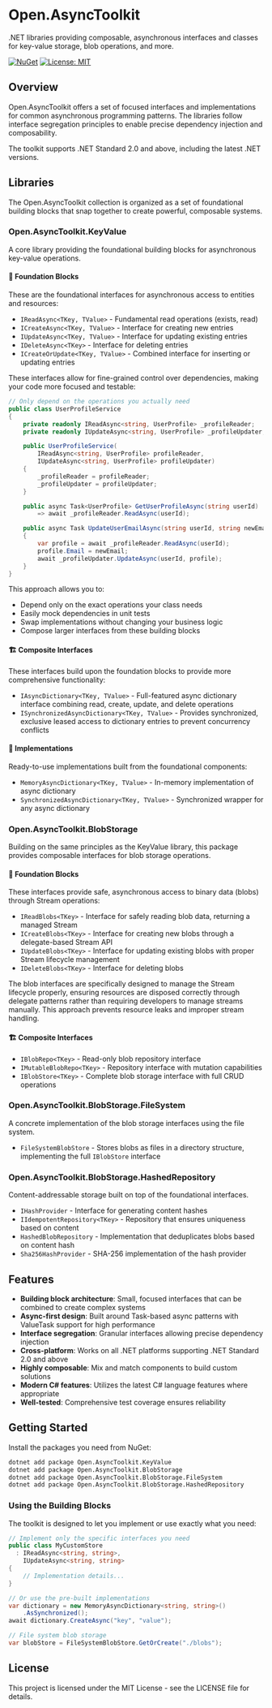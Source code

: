 # Open.AsyncToolkit

.NET libraries providing composable, asynchronous interfaces and classes for key-value storage, blob operations, and more.

[![NuGet](https://img.shields.io/nuget/v/Open.AsyncToolkit.KeyValue.svg)](https://www.nuget.org/packages/Open.AsyncToolkit.KeyValue/)
[![License: MIT](https://img.shields.io/badge/License-MIT-blue.svg)](https://github.com/Open-NET-Libraries/Open.AsyncToolkit/blob/main/LICENSE)

## Overview

Open.AsyncToolkit offers a set of focused interfaces and implementations for common asynchronous programming patterns. The libraries follow interface segregation principles to enable precise dependency injection and composability.

The toolkit supports .NET Standard 2.0 and above, including the latest .NET versions.

## Libraries

The Open.AsyncToolkit collection is organized as a set of foundational building blocks that snap together to create powerful, composable systems.

### Open.AsyncToolkit.KeyValue

A core library providing the foundational building blocks for asynchronous key-value operations.

#### 🧱 Foundation Blocks

These are the foundational interfaces for asynchronous access to entities and resources:

- `IReadAsync<TKey, TValue>` - Fundamental read operations (exists, read)
- `ICreateAsync<TKey, TValue>` - Interface for creating new entries
- `IUpdateAsync<TKey, TValue>` - Interface for updating existing entries
- `IDeleteAsync<TKey>` - Interface for deleting entries
- `ICreateOrUpdate<TKey, TValue>` - Combined interface for inserting or updating entries

These interfaces allow for fine-grained control over dependencies, making your code more focused and testable:

```csharp
// Only depend on the operations you actually need
public class UserProfileService
{
    private readonly IReadAsync<string, UserProfile> _profileReader;
    private readonly IUpdateAsync<string, UserProfile> _profileUpdater;

    public UserProfileService(
        IReadAsync<string, UserProfile> profileReader,
        IUpdateAsync<string, UserProfile> profileUpdater)
    {
        _profileReader = profileReader;
        _profileUpdater = profileUpdater;
    }

    public async Task<UserProfile> GetUserProfileAsync(string userId)
        => await _profileReader.ReadAsync(userId);

    public async Task UpdateUserEmailAsync(string userId, string newEmail)
    {
        var profile = await _profileReader.ReadAsync(userId);
        profile.Email = newEmail;
        await _profileUpdater.UpdateAsync(userId, profile);
    }
}
```

This approach allows you to:
- Depend only on the exact operations your class needs
- Easily mock dependencies in unit tests
- Swap implementations without changing your business logic
- Compose larger interfaces from these building blocks

#### 🏗️ Composite Interfaces

These interfaces build upon the foundation blocks to provide more comprehensive functionality:

- `IAsyncDictionary<TKey, TValue>` - Full-featured async dictionary interface combining read, create, update, and delete operations
- `ISynchronizedAsyncDictionary<TKey, TValue>` - Provides synchronized, exclusive leased access to dictionary entries to prevent concurrency conflicts

#### 🔧 Implementations

Ready-to-use implementations built from the foundational components:

- `MemoryAsyncDictionary<TKey, TValue>` - In-memory implementation of async dictionary
- `SynchronizedAsyncDictionary<TKey, TValue>` - Synchronized wrapper for any async dictionary

### Open.AsyncToolkit.BlobStorage

Building on the same principles as the KeyValue library, this package provides composable interfaces for blob storage operations.

#### 🧱 Foundation Blocks

These interfaces provide safe, asynchronous access to binary data (blobs) through Stream operations:

- `IReadBlobs<TKey>` - Interface for safely reading blob data, returning a managed Stream
- `ICreateBlobs<TKey>` - Interface for creating new blobs through a delegate-based Stream API
- `IUpdateBlobs<TKey>` - Interface for updating existing blobs with proper Stream lifecycle management
- `IDeleteBlobs<TKey>` - Interface for deleting blobs

The blob interfaces are specifically designed to manage the Stream lifecycle properly, ensuring resources are disposed correctly through delegate patterns rather than requiring developers to manage streams manually. This approach prevents resource leaks and improper stream handling.

#### 🏗️ Composite Interfaces

- `IBlobRepo<TKey>` - Read-only blob repository interface
- `IMutableBlobRepo<TKey>` - Repository interface with mutation capabilities
- `IBlobStore<TKey>` - Complete blob storage interface with full CRUD operations

### Open.AsyncToolkit.BlobStorage.FileSystem

A concrete implementation of the blob storage interfaces using the file system.

- `FileSystemBlobStore` - Stores blobs as files in a directory structure, implementing the full `IBlobStore` interface

### Open.AsyncToolkit.BlobStorage.HashedRepository

Content-addressable storage built on top of the foundational interfaces.

- `IHashProvider` - Interface for generating content hashes
- `IIdempotentRepository<TKey>` - Repository that ensures uniqueness based on content
- `HashedBlobRepository` - Implementation that deduplicates blobs based on content hash
- `Sha256HashProvider` - SHA-256 implementation of the hash provider

## Features

- **Building block architecture**: Small, focused interfaces that can be combined to create complex systems
- **Async-first design**: Built around Task-based async patterns with ValueTask support for high performance
- **Interface segregation**: Granular interfaces allowing precise dependency injection
- **Cross-platform**: Works on all .NET platforms supporting .NET Standard 2.0 and above
- **Highly composable**: Mix and match components to build custom solutions
- **Modern C# features**: Utilizes the latest C# language features where appropriate
- **Well-tested**: Comprehensive test coverage ensures reliability

## Getting Started

Install the packages you need from NuGet:

```bash
dotnet add package Open.AsyncToolkit.KeyValue
dotnet add package Open.AsyncToolkit.BlobStorage
dotnet add package Open.AsyncToolkit.BlobStorage.FileSystem
dotnet add package Open.AsyncToolkit.BlobStorage.HashedRepository
```

### Using the Building Blocks

The toolkit is designed to let you implement or use exactly what you need:

```csharp
// Implement only the specific interfaces you need
public class MyCustomStore
  : IReadAsync<string, string>, 
    IUpdateAsync<string, string>
{
    // Implementation details...
}

// Or use the pre-built implementations
var dictionary = new MemoryAsyncDictionary<string, string>()
    .AsSynchronized();
await dictionary.CreateAsync("key", "value");

// File system blob storage
var blobStore = FileSystemBlobStore.GetOrCreate("./blobs");
```

## License

This project is licensed under the MIT License - see the LICENSE file for details.


